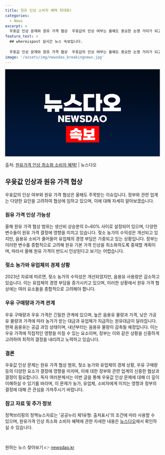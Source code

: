 ```yaml
---
title: 원유 인상 소비자 혜택 최대화!
categories:
  - News
excerpt: >
  우윳값 인상 문제와 원유 가격 협상  우윳값의 인상 여부는 올해도 중요한 논쟁 거리가 되고 있습니다. 우윳값…
feature_text: >
  ## whereispost 실시간 뉴스 속보입니다.

  우윳값 인상 문제와 원유 가격 협상  우윳값의 인상 여부는 올해도 중요한 논쟁 거리가 되고 있습니다. 우윳값…
image: '/assets/img/newsdao_breakingnews.jpg'
---
```


![뉴스다오 속보](/assets/img/newsdao_breakingnews.jpg)

<p>출처: <a href="https://newsdao.kr/4041" rel="dofollow">원유가격 인상 최소화 소비자 혜택!</a> | 뉴스다오</p>

<h2 data-ke-size="size26">우윳값 인상과 원유 가격 협상</h2>
<p data-ke-size="size16">우윳값의 인상 여부와 원유 가격 협상은 올해도 주목받는 이슈입니다. 정부와 관련 업계는 다양한 요인을 고려하여 협상에 임하고 있으며, 이에 대해 자세히 알아보겠습니다.</p>

<h3>원유 가격 인상 가능성</h3>
<p data-ke-size="size16">올해 원유 가격 협상 범위는 생산비 상승분의 0~60% 사이로 설정되어 있으며, 다양한 변수들이 원유 가격 결정에 영향을 미치고 있습니다. 젖소 농가의 수익성은 개선되고 있지만, 음용유 소비가 줄어들어 유업체의 경영 부담은 가중되고 있는 상황입니다. 정부는 이러한 변수를 종합적으로 고려해 원유 기본 가격 인상을 최소화하도록 중재할 계획이며, 따라서 올해 원유 가격이 반드시 인상된다고 보기는 어렵습니다.</p>

<h3>젖소 농가와 유업체의 경제 상황</h3>
<p data-ke-size="size16">2023년 자료에 따르면, 젖소 농가의 수익성은 개선되었지만, 음용유 사용량은 감소하고 있습니다. 이는 유업체의 경영 부담을 증가시키고 있으며, 이러한 상황에서 원유 가격 협상에는 여러 요소들을 종합적으로 고려해야 합니다.</p>

<h3>우유 구매량과 가격 관계</h3>
<p data-ke-size="size16">우유 구매량과 우유 가격은 긴밀한 관계에 있으며, 높은 음용유 물량과 가격, 낮은 가공유 물량과 가격에 따라 농가가 받는 대금과 유업체가 지급하는 원유대금이 달라집니다. 현재 음용유는 공급 과잉 상태이며, 내년부터는 음용유 물량이 감축될 예정입니다. 이는 우유 가격에 직접적인 영향을 미칠 수 있는 요소이며, 정부는 이와 같은 상황을 신중하게 고려하여 최적의 결정을 내리려고 노력하고 있습니다.</p>

<h3>결론</h3>
<p data-ke-size="size16">우윳값 인상 문제는 원유 가격 협상 범위, 젖소 농가와 유업체의 경제 상황, 우유 구매량 등의 다양한 요소가 결정에 영향을 미치며, 이에 대한 정부와 관련 업계의 신중한 협상과 결정이 필요합니다. 독자 여러분께서는 이번 글을 통해 우윳값 인상 문제에 대해 더 깊이 이해하실 수 있기를 바라며, 이 문제가 농가, 유업체, 소비자에게 미치는 영향과 정부의 결정에 대해 큰 관심을 가져주시기 바랍니다.</p>

<h3>참고 자료 및 추가 정보</h3>
<p data-ke-size="size16">정책브리핑의 정책뉴스자료는 '공공누리 제1유형: 출처표시'의 조건에 따라 사용할 수 있으며, 원유가격 인상 최소화 소비자 혜택에 관한 자세한 내용은 <a href="https://newsdao.kr/4041">뉴스다오</a>에서 확인하실 수 있습니다.</p>
<p data-ke-size="size16">&nbsp;</p> 

원하는 뉴스 찾아보기 👉 <a href="https://newsdao.kr" rel="dofollow">newsdao.kr</a>


